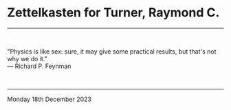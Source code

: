# Zettelkasten for Turner, Raymond C.

---

</br>

"Physics is like sex: sure, it may give some practical results, but that's not why we do it."\
  ― Richard P. Feynman

</br>

---
Monday 18th December 2023
